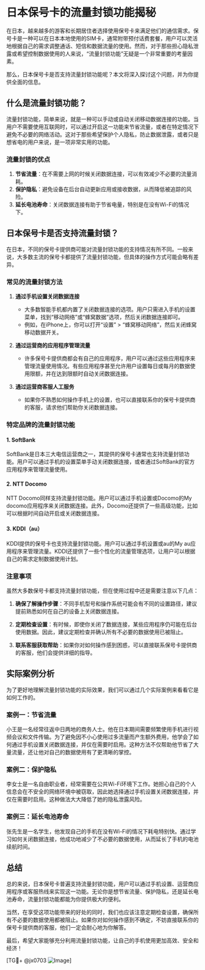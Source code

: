# 日本保号卡的流量封锁功能揭秘

在日本，越来越多的游客和长期居住者选择使用保号卡来满足他们的通信需求。保号卡是一种可以在日本本地使用的SIM卡，通常附带预付话费套餐，用户可以灵活地根据自己的需求调整通话、短信和数据流量的使用。然而，对于那些担心隐私泄露或希望控制数据使用的人来说，“流量封锁功能”无疑是一个非常重要的考量因素。

那么，日本保号卡是否支持流量封锁功能呢？本文将深入探讨这个问题，并为你提供全面的信息。

## 什么是流量封锁功能？

流量封锁功能，简单来说，就是一种可以手动或自动关闭移动数据连接的功能。当用户不需要使用互联网时，可以通过开启这一功能来节省流量，或者在特定情况下避免不必要的网络活动。这对于那些希望保护个人隐私，防止数据泄露，或者只是想省电的用户来说，是一项非常实用的功能。

### 流量封锁的优点

1. **节省流量**：在不需要上网的时候关闭数据连接，可以有效减少不必要的流量消耗。
2. **保护隐私**：避免设备在后台自动更新应用或接收数据，从而降低被追踪的风险。
3. **延长电池寿命**：关闭数据连接有助于节省电量，特别是在没有Wi-Fi的情况下。

## 日本保号卡是否支持流量封锁？

在日本，不同的保号卡提供商可能对流量封锁功能的支持情况有所不同。一般来说，大多数主流的保号卡都提供了流量封锁功能，但具体的操作方式可能会略有差异。

### 常见的流量封锁方法

1. **通过手机设置关闭数据连接**
   - 大多数智能手机都内置了关闭数据连接的选项。用户只需进入手机的设置菜单，找到“移动网络”或“蜂窝数据”选项，然后关闭数据连接即可。
   - 例如，在iPhone上，你可以打开“设置” > “蜂窝移动网络”，然后关闭蜂窝移动数据开关。

2. **通过运营商的应用程序管理流量**
   - 许多保号卡提供商都会有自己的应用程序，用户可以通过这些应用程序来管理流量使用情况。有些应用程序甚至允许用户设置每日或每月的数据使用限额，并在达到限额时自动关闭数据连接。

3. **通过运营商客服人工服务**
   - 如果你不熟悉如何操作手机上的设置，也可以直接联系你的保号卡提供商的客服，请求他们帮助你关闭数据连接。

### 特定品牌的流量封锁功能

#### 1. SoftBank
SoftBank是日本三大电信运营商之一，其提供的保号卡通常也支持流量封锁功能。用户可以通过手机的设置菜单手动关闭数据连接，或者通过SoftBank的官方应用程序来管理流量使用。

#### 2. NTT Docomo
NTT Docomo同样支持流量封锁功能。用户可以通过手机设置或Docomo的My docomo应用程序来关闭数据连接。此外，Docomo还提供了一些高级功能，比如可以根据时间自动开启或关闭数据连接。

#### 3. KDDI（au）
KDDI提供的保号卡也支持流量封锁功能。用户可以通过手机设置或au的My au应用程序来管理流量。KDDI还提供了一些个性化的流量管理选项，让用户可以根据自己的需求定制数据使用计划。

### 注意事项

虽然大多数保号卡都支持流量封锁功能，但在使用过程中还是需要注意以下几点：

1. **确保了解操作步骤**：不同手机型号和操作系统可能会有不同的设置路径，建议提前熟悉如何在自己的设备上关闭数据连接。
   
2. **定期检查设置**：有时候，即使你关闭了数据连接，某些应用程序仍可能在后台使用数据。因此，建议定期检查并确认所有不必要的数据使用已被阻止。

3. **联系客服获取帮助**：如果你对如何操作感到困惑，可以直接联系保号卡提供商的客服，他们会提供详细的指导。

## 实际案例分析

为了更好地理解流量封锁功能的实际效果，我们可以通过几个实际案例来看看它是如何工作的。

### 案例一：节省流量

小王是一名经常往返中日两地的商务人士。他在日本期间需要频繁使用手机进行视频会议和文件传输。为了避免因不小心使用过多流量而产生额外费用，他学会了如何通过手机设置关闭数据连接，并仅在需要时启用。这种方法不仅帮助他节省了大量流量，还让他对自己的数据使用有了更清晰的掌控。

### 案例二：保护隐私

李女士是一名自由职业者，经常需要在公共Wi-Fi环境下工作。她担心自己的个人信息会在不安全的网络环境中被窃取，因此她选择通过手机设置关闭数据连接，并仅在需要时启用。这种做法大大降低了她的隐私泄露风险。

### 案例三：延长电池寿命

张先生是一名学生，他发现自己的手机在没有Wi-Fi的情况下耗电特别快。通过学习如何关闭数据连接，他成功地减少了不必要的数据使用，从而延长了手机的电池续航时间。

## 总结

总的来说，日本保号卡普遍支持流量封锁功能，用户可以通过手机设置、运营商应用程序或客服热线来实现这一功能。无论你是想节省流量、保护隐私，还是延长电池寿命，流量封锁功能都能为你提供极大的便利。

当然，在享受这项功能带来的好处的同时，我们也应该注意定期检查设置，确保所有不必要的数据使用都被阻止。如果你对如何操作感到不确定，不妨直接联系你的保号卡提供商的客服，他们一定会耐心地为你解答。

最后，希望大家能够充分利用流量封锁功能，让自己的手机使用更加高效、安全和经济！

[TG💪+ @jx0703 ![Image](https://github.com/user-attachments/assets/dbca1d08-cadb-493c-b0ec-ad6f7a83f270)]